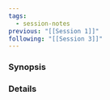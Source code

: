 ```yaml
---
tags:
  - session-notes
previous: "[[Session 1]]"
following: "[[Session 3]]"
---
```

### Synopsis


### Details

